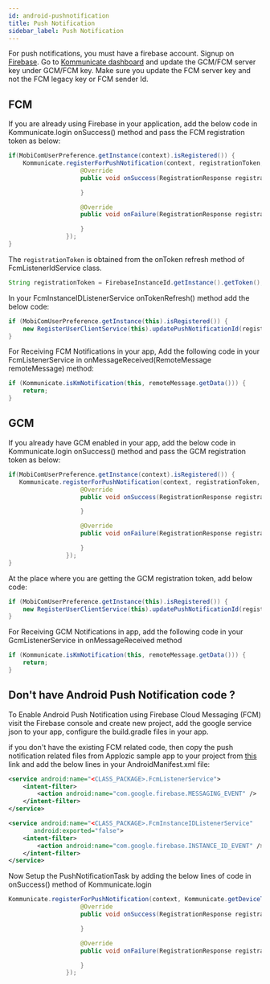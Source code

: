 ```yaml
---
id: android-pushnotification
title: Push Notification
sidebar_label: Push Notification
---
```

For push notifications, you must have a firebase account. Signup on [Firebase](https://console.firebase.google.com).
Go to [Kommunicate dashboard](https://dashboard.kommunicate.io/settings/pushnotification) and update the GCM/FCM server key under GCM/FCM key. Make sure you update the FCM server key and not the FCM legacy key or FCM sender Id.

## FCM
If you are already using Firebase in your application, add the below code in Kommunicate.login onSuccess() method and pass the FCM registration token as below:
```java
if(MobiComUserPreference.getInstance(context).isRegistered()) {
    Kommunicate.registerForPushNotification(context, registrationToken, new KmPushNotificationHandler() {
                    @Override
                    public void onSuccess(RegistrationResponse registrationResponse) {

                    }

                    @Override
                    public void onFailure(RegistrationResponse registrationResponse, Exception exception) {

                    }
                }); 
}
```
The `registrationToken` is obtained from the onToken refresh method of FcmListenerIdService class.
```java
String registrationToken = FirebaseInstanceId.getInstance().getToken();
```
In your FcmInstanceIDListenerService onTokenRefresh() method add the below code:

```java
if (MobiComUserPreference.getInstance(this).isRegistered()) {
    new RegisterUserClientService(this).updatePushNotificationId(registrationToken);
}
```

For Receiving FCM Notifications in your app, Add the following code in your FcmListenerService in onMessageReceived(RemoteMessage remoteMessage) method:
```java
if (Kommunicate.isKmNotification(this, remoteMessage.getData())) {
    return;
}
```
## GCM

If you already have GCM enabled in your app, add the below code in Kommunicate.login onSuccess() method and pass the GCM registration token as below:
```java
if(MobiComUserPreference.getInstance(context).isRegistered()) {
   Kommunicate.registerForPushNotification(context, registrationToken, new KmPushNotificationHandler() {
                    @Override
                    public void onSuccess(RegistrationResponse registrationResponse) {

                    }

                    @Override
                    public void onFailure(RegistrationResponse registrationResponse, Exception exception) {

                    }
                }); 
}
```
At the place where you are getting the GCM registration token, add below code:
```java
if (MobiComUserPreference.getInstance(this).isRegistered()) {
    new RegisterUserClientService(this).updatePushNotificationId(registrationToken);
}
```
For Receiving GCM Notifications in app, add the following code in your GcmListenerService in onMessageReceived method
```java
if (Kommunicate.isKmNotification(this, remoteMessage.getData())) {
    return;
}
```

## Don't have Android Push Notification code ?
To Enable Android Push Notification using Firebase Cloud Messaging (FCM) visit the Firebase console and create new project, add the google service json to your app, configure the build.gradle files in your app.

if you don't have the existing FCM related code, then copy the push notification related files from Applozic sample app to your project from [this](https://github.com/AppLozic/Applozic-Android-SDK/tree/master/app/src/main/java/com/applozic/mobicomkit/sample/pushnotification)
 link and add the below lines in your AndroidManifest.xml file:

```xml
<service android:name="<CLASS_PACKAGE>.FcmListenerService">
    <intent-filter>
        <action android:name="com.google.firebase.MESSAGING_EVENT" />
    </intent-filter>
</service>

<service android:name="<CLASS_PACKAGE>.FcmInstanceIDListenerService"
       android:exported="false">
    <intent-filter>
        <action android:name="com.google.firebase.INSTANCE_ID_EVENT" />
    </intent-filter>
</service>
```
Now Setup the PushNotificationTask by adding the below lines of code in onSuccess() method of Kommunicate.login
```java
Kommunicate.registerForPushNotification(context, Kommunicate.getDeviceToken(context) , new KmPushNotificationHandler() {
                    @Override
                    public void onSuccess(RegistrationResponse registrationResponse) {

                    }

                    @Override
                    public void onFailure(RegistrationResponse registrationResponse, Exception exception) {

                    }
                }); 
```
